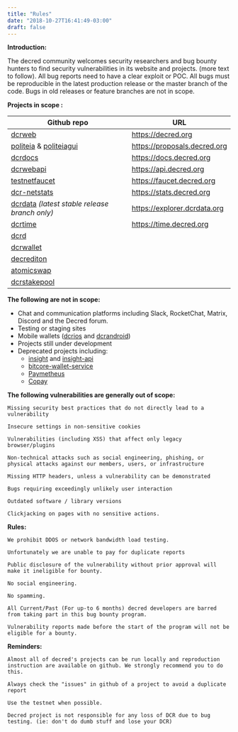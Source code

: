 ```yaml
---
title: "Rules"
date: "2018-10-27T16:41:49-03:00"
draft: false
---
```


**Introduction:**

The decred community welcomes security researchers and bug bounty hunters to find security vulnerabilities in its website and projects. (more text to follow). All bug reports need to have a clear exploit or POC. All bugs must be reproducible in the latest production release or the master branch of the code. Bugs in old releases or feature branches are not in scope.

**Projects in scope :**

|Github repo|URL|
|---|---|
|[dcrweb](https://github.com/decred/dcrweb)|https://decred.org|
|[politeia](https://github.com/decred/politeia) & [politeiagui](https://github.com/decred/politeiagui)|https://proposals.decred.org|
|[dcrdocs](https://github.com/decred/dcrdocs)|https://docs.decred.org|
|[dcrwebapi](https://github.com/decred/dcrwebapi)|https://api.decred.org|
|[testnetfaucet](https://github.com/decred/testnetfaucet)|https://faucet.decred.org|
|[dcr-netstats](https://github.com/decred/dcr-netstats)|https://stats.decred.org|
|[dcrdata](https://github.com/decred/dcrdata) *(latest stable release branch only)*|https://explorer.dcrdata.org|
|[dcrtime](https://github.com/decred/dcrtime)|https://time.decred.org|
|[dcrd](https://github.com/decred/dcrd)||
|[dcrwallet](https://github.com/decred/dcrwallet)||
|[decrediton](https://github.com/decred/decrediton)||
|[atomicswap](https://github.com/decred/atomicswap) ||
|[dcrstakepool](https://github.com/decred/dcrstakepool)||

**The following are not in scope:**

- Chat and communication platforms including Slack, RocketChat, Matrix, Discord and the Decred forum.
- Testing or staging sites
- Mobile wallets ([dcrios](https://github.com/decred/dcrios) and [dcrandroid](https://github.com/decred/dcrandroid))
- Projects still under development
- Deprecated projects including:
  - [insight](https://github.com/decred/insight) and [insight-api](https://github.com/decred/insight-api)
  - [bitcore-wallet-service](https://github.com/decred/bitcore-wallet-service)
  - [Paymetheus](https://github.com/decred/paymetheus)
  - [Copay](https://github.com/decred/copay)


**The following vulnerabilities are generally out of scope:**

    Missing security best practices that do not directly lead to a vulnerability

    Insecure settings in non-sensitive cookies

    Vulnerabilities (including XSS) that affect only legacy browser/plugins

    Non-technical attacks such as social engineering, phishing, or physical attacks against our members, users, or infrastructure

    Missing HTTP headers, unless a vulnerability can be demonstrated

    Bugs requiring exceedingly unlikely user interaction
    
    Outdated software / library versions 
        
    Clickjacking on pages with no sensitive actions.
    
    

**Rules:**

    We prohibit DDOS or network bandwidth load testing.
    
    Unfortunately we are unable to pay for duplicate reports

    Public disclosure of the vulnerability without prior approval will make it ineligible for bounty.

    No social engineering.

    No spamming.

    All Current/Past (For up-to 6 months) decred developers are barred from taking part in this bug bounty program.

    Vulnerability reports made before the start of the program will not be eligible for a bounty.

**Reminders:**

    Almost all of decred's projects can be run locally and reproduction instruction are available on github. We strongly recommend you to do this.
    
    Always check the "issues" in github of a project to avoid a duplicate report

    Use the testnet when possible.

    Decred project is not responsible for any loss of DCR due to bug testing. (ie: don't do dumb stuff and lose your DCR)